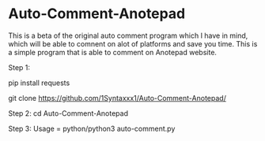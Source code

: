 # Auto-Comment-Anotepad
This is a beta of the original auto comment program which I have in mind, which will be able to comnent on alot of platforms and save you time.
This is a simple program that is able to comment on Anotepad website.

Step 1:

pip install requests

git clone https://github.com/1Syntaxxx1/Auto-Comment-Anotepad/

Step 2:
cd Auto-Comment-Anotepad

Step 3:
Usage = python/python3 auto-comment.py
